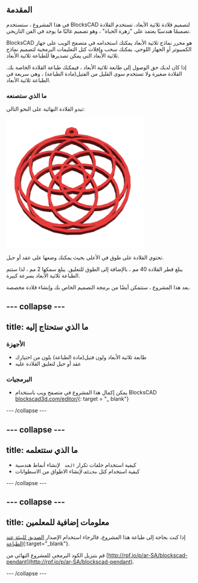 ## المقدمة

في هذا المشروع ، ستستخدم BlocksCAD لتصميم قلادة ثلاثية الأبعاد. تستخدم القلادة تصميمًا هندسيًا يعتمد على "زهرة الحياة" ، وهو تصميم غالبًا ما يوجد في الفن التاريخي.

BlocksCAD هو محرر نماذج ثلاثية الأبعاد يمكنك استخدامه في متصفح الويب على جهاز الكمبيوتر أو الجهاز اللوحي. يمكنك سحب وإفلات كتل التعليمات البرمجية لتصميم نماذج ثلاثية الأبعاد التي يمكن تصديرها للطباعة ثلاثية الأبعاد.

إذا كان لديك حق الوصول إلى طابعة ثلاثية الأبعاد ، فيمكنك طباعة القلادة الخاصة بك. القلادة صغيرة ولا تستخدم سوى القليل من الفتيل(مادة الطباعة) ، وهي سريعة في الطباعة ثلاثية الأبعاد.

### ما الذي ستصنعه

تبدو القلادة النهائية على النحو التالي:

![لقطة الشاشة](images/pendant-finished.png)

تحتوي القلادة على طوق في الأعلى بحيث يمكنك وضعها على عقد أو حبل.

يبلغ قطر القلادة 40 مم ، بالإضافة إلى الطوق للتعليق. يبلغ سمكها 2 مم ، لذا ستتم الطباعة ثلاثية الأبعاد بسرعة كبيرة.

بعد هذا المشروع ، ستتمكن أيضًا من برمجة التصميم الخاص بك وإنشاء قلادة مخصصة.

--- collapse ---
---
title: ما الذي ستحتاج إليه
---

### الأجهزة

+ طابعة ثلاثية الأبعاد ولون فتيل(مادة الطباعة) بلون من اختيارك
+ عقد أو حبل لتعليق القلادة عليه

### البرمجيات

+ يمكن إكمال هذا المشروع في متصفح ويب باستخدام BlocksCAD [blockscad3d.com/editor/](https://www.blockscad3d.com/editor){: target = "_ blank"}

--- /collapse ---

--- collapse ---
---
title: ما الذي ستتعلمه
---

+ كيفية استخدام حلقات تكرار `العد ` لإنشاء أنماط هندسية
+ كيفية استخدام كتل `مختلف` لإنشاء الاطواق من الاسطوانات

--- /collapse ---

--- collapse ---
---
title: معلومات إضافية للمعلمين
---

إذا كنت بحاجة إلى طباعة هذا المشروع، فالرجاء استخدام الإصدار [الصديق للبيئة عند الطباعة](https://projects.raspberrypi.org/ar-SA/projects/blockscad-pendant/print){:target="_blank"}.

قم بتنزيل الكود البرمجي للمشروع النهائي من [http://rpf.io/p/ar-SA/blockscad-pendant](http://rpf.io/p/ar-SA/blockscad-pendant).

--- /collapse ---
